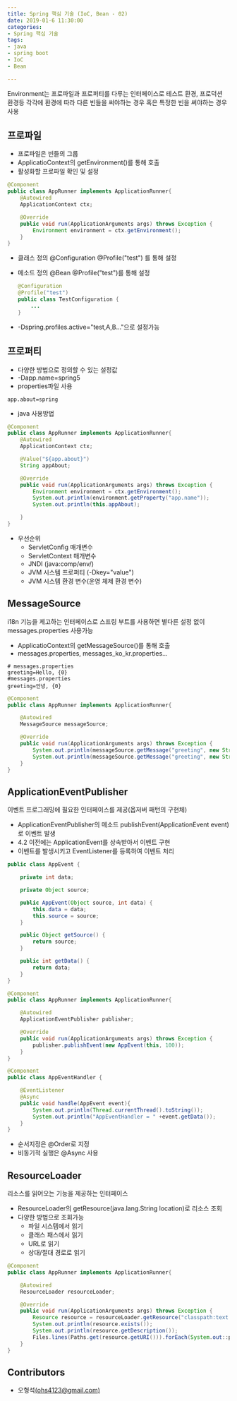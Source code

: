 ```yaml
---
title: Spring 핵심 기술 (IoC, Bean - 02)
date: 2019-01-6 11:30:00
categories:
- Spring 핵심 기술
tags:
- java
- spring boot
- IoC
- Bean

---
```


Environment는 프로파일과 프로퍼티를 다루는 인터페이스로 테스트 환경, 프로덕션 환경등 각각에 환경에 따라 다른 빈들을 써야하는 경우 혹은 특정한 빈을 써야하는 경우 사용

<!--more-->  

## 프로파일

- 프로파일은 빈들의 그룹
- ApplicatioContext의 getEnvironment()를 통해 호출
- 활성화할 프로파일 확인 및 설정

```java
@Component
public class AppRunner implements ApplicationRunner{
    @Autowired
    ApplicationContext ctx;

    @Override
    public void run(ApplicationArguments args) throws Exception {
        Environment environment = ctx.getEnvironment();
    }
}
```

- 클래스 정의 @Configuration @Profile("test") 를 통해 설정

- 메소드 정의 @Bean  @Profile("test")를 통해 설정

  ```java
  @Configuration
  @Profile("test")
  public class TestConfiguration {
      ...
  }
  ```

- -Dspring.profiles.active="test,A,B..."으로 설정가능

## 프로퍼티

- 다양한 방법으로 정의할 수 있는 설정값
- -Dapp.name=spring5
- properties파일 사용

```properties
app.about=spring
```

- java 사용방법

```java
@Component
public class AppRunner implements ApplicationRunner{
    @Autowired
    ApplicationContext ctx;

    @Value("${app.about}")
    String appAbout;

    @Override
    public void run(ApplicationArguments args) throws Exception {
        Environment environment = ctx.getEnvironment();
        System.out.println(environment.getProperty("app.name"));
        System.out.println(this.appAbout);

    }
}
```

- 우선순위
  - ServletConfig 매개변수
  - ServletContext 매개변수
  - JNDI (java:comp/env/)
  - JVM 시스템 프로퍼티 (-Dkey="value")
  - JVM 시스템 환경 변수(운영 체제 환경 변수)

## MessageSource

i18n 기능을 제고하는 인터페이스로 스프링 부트를 사용하면 별다른 설정 없이 messages.properties 사용가능

- ApplicatioContext의 getMessageSource()를 통해 호출
- messages.properties, messages_ko_kr.properties...

```properties
# messages.properties
greeting=Hello, {0}
#messages.properties
greeting=안녕, {0}
```

```java
@Component
public class AppRunner implements ApplicationRunner{

    @Autowired
    MessageSource messageSource;

    @Override
    public void run(ApplicationArguments args) throws Exception {
        System.out.println(messageSource.getMessage("greeting", new String[]{"hsoh"}, Locale.KOREA));
        System.out.println(messageSource.getMessage("greeting", new String[]{"hsoh"}, Locale.getDefault()));
    }
}
```



## ApplicationEventPublisher

이벤트 프로그래밍에 필요한 인터페이스를 제공(옵저버 패턴의 구현체)

- ApplicationEventPublisher의 메소드 publishEvent(ApplicationEvent event)로 이벤트 발생
- 4.2 이전에는  ApplicationEvent를 상속받아서 이벤트 구현
- 이벤트를 발생시키고 EventListener를 등록하여 이벤트 처리

```java
public class AppEvent {

    private int data;

    private Object source;

    public AppEvent(Object source, int data) {
        this.data = data;
        this.source = source;
    }

    public Object getSource() {
        return source;
    }

    public int getData() {
        return data;
    }
}

```

```java
@Component
public class AppRunner implements ApplicationRunner{

    @Autowired
    ApplicationEventPublisher publisher;

    @Override
    public void run(ApplicationArguments args) throws Exception {
        publisher.publishEvent(new AppEvent(this, 100));
    }
}
```

```java
@Component
public class AppEventHandler {

    @EventListener
    @Async
    public void handle(AppEvent event){
        System.out.println(Thread.currentThread().toString());
        System.out.println("AppEventHandler = " +event.getData());
    }
}

```

- 순서지정은 @Order로 지정
- 비동기적 실행은 @Async 사용

## ResourceLoader

리소스를 읽어오는 기능을 제공하는 인터페이스

- ResourceLoader의 getResource(java.lang.String location)로 리소스 조회
- 다양한 방법으로 조회가능
  - 파일 시스템에서 읽기
  - 클래스 패스에서 읽기
  - URL로 읽기
  - 상대/절대 경로로 읽기

```java
@Component
public class AppRunner implements ApplicationRunner{

    @Autowired
    ResourceLoader resourceLoader;

    @Override
    public void run(ApplicationArguments args) throws Exception {
        Resource resource = resourceLoader.getResource("classpath:text.txt");
        System.out.println(resource.exists());
        System.out.println(resource.getDescription());
        Files.lines(Paths.get(resource.getURI())).forEach(System.out::println);
    }
}
```

## Contributors

- 오형석[(ohs4123@gmail.com)](ohs4123@gmail.com)
